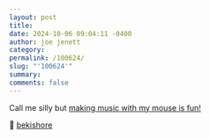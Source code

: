 ```yaml
---
layout: post
title: 
date: 2024-10-06 09:04:11 -0400
author: joe jenett
category: 
permalink: /100624/
slug: "'100624'"
summary: 
comments: false
---
```

Call me silly but [making music with my mouse is fun!](https://noise.jake.fun/)

🎩 [bekishore](https://pinboard.in/u:bekishore)



<a href="https://brid.gy/publish/mastodon"></a>